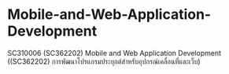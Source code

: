# Mobile-and-Web-Application-Development
 SC310006 (SC362202) Mobile and Web Application Development ((SC362202) การพัฒนาโปรแกรมประยุกต์สำหรับอุปกรณ์เคลื่อนที่และเว็บ)

